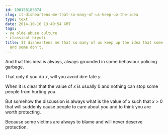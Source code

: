 ```yaml
---
id: 100158185874
slug: it-disheartens-me-that-so-many-of-us-keep-up-the-idea
type: text
date: 2014-10-16 13:40:54 GMT
tags:
- ye olde abuse culture
- classical biyuti
title: It disheartens me that so many of us keep up the idea that some deserve protection
  and some don't.
---
```

<p>And that this idea is always, always grounded in some behaviour policing garbage.</p>&#13;
<p>That only if you do <em>x</em>, will you avoid dire fate <em>y</em>.</p>&#13;
<p>When it is clear that the value of <em>x</em> is usually 0 and nothing can stop some people from hurting you.</p>&#13;
<p>But somehow the discussion is always what is the value of <em>x</em> such that <em>x</em> &gt; 0 that will suddenly cause people to care about you and to think you are worth protecting.</p>&#13;
<p>Because some victims are always to blame and will never deserve protection.</p>